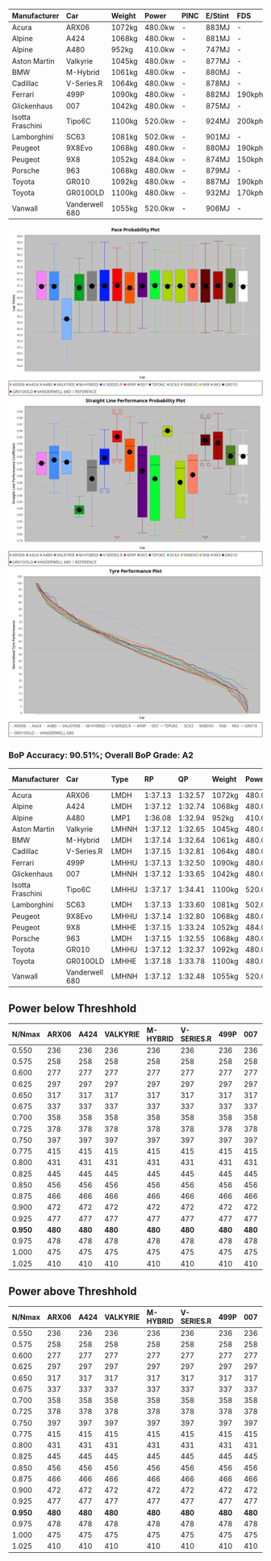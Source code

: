 | Manufacturer     | Car            | Weight | Power   | PINC    | E/Stint | FDS     |
|:-|:-|:-|:-|:-|:-|:-|
| Acura            | ARX06          | 1072kg | 480.0kw |    -    | 883MJ   |    -    |
| Alpine           | A424           | 1068kg | 480.0kw |    -    | 881MJ   |    -    |
| Alpine           | A480           | 952kg  | 410.0kw |    -    | 747MJ   |    -    |
| Aston Martin     | Valkyrie       | 1045kg | 480.0kw |    -    | 877MJ   |    -    |
| BMW              | M-Hybrid       | 1061kg | 480.0kw |    -    | 880MJ   |    -    |
| Cadillac         | V-Series.R     | 1064kg | 480.0kw |    -    | 878MJ   |    -    |
| Ferrari          | 499P           | 1090kg | 480.0kw |    -    | 882MJ   | 190kph  |
| Glickenhaus      | 007            | 1042kg | 480.0kw |    -    | 875MJ   |    -    |
| Isotta Fraschini | Tipo6C         | 1100kg | 520.0kw |    -    | 924MJ   | 200kph  |
| Lamborghini      | SC63           | 1081kg | 502.0kw |    -    | 901MJ   |    -    |
| Peugeot          | 9X8Evo         | 1068kg | 480.0kw |    -    | 880MJ   | 190kph  |
| Peugeot          | 9X8            | 1052kg | 484.0kw |    -    | 874MJ   | 150kph  |
| Porsche          | 963            | 1068kg | 480.0kw |    -    | 879MJ   |    -    |
| Toyota           | GR010          | 1092kg | 480.0kw |    -    | 887MJ   | 190kph  |
| Toyota           | GR010OLD       | 1100kg | 480.0kw |    -    | 932MJ   | 170kph  |
| Vanwall          | Vanderwell 680 | 1055kg | 520.0kw |    -    | 906MJ   |    -    |

![PACECHART](./IMG/AUTO.png)
![STRAIGHTLINEPERFORMANCECHART](./IMG/AUTO_sp.png)
![TYREPERFORMANCECHART](./IMG/AUTO_tw.png)

### BoP Accuracy: 90.51%; Overall BoP Grade: A2
| Manufacturer     | Car            | Type  | RP      | QP      | Weight | Power¹  | Threshhold | PINC    | Power²   | E/Stint | AVG Vmax  | FDS     | RDLC | L/Stint | BOP-Grade | Model Accuracy | Model Points | Match%  | SimDiff |
|:-|:-|:-|:-|:-|:-|:-|:-|:-|:-|:-|:-|:-|:-|:-|:-|:-|:-|:-|:-|
| Acura            | ARX06          | LMDH  | 1:37.13 | 1:32.57 | 1072kg | 480.0kw | 0.0kph     |    -    | 480.00kw |  883MJ  | 292.94kph |    -    | 1.00 | 37      | +A2       | 100.00%        | 996          | 91.91%  | #       |
| Alpine           | A424           | LMDH  | 1:37.12 | 1:32.74 | 1068kg | 480.0kw | 0.0kph     |    -    | 480.00kw |  881MJ  | 293.95kph |    -    | 1.01 | 37      | ~A1       | 99.58%         | 1429         | 98.03%  | #       |
| Alpine           | A480           | LMP1  | 1:36.08 | 1:32.94 |  952kg | 410.0kw | 0.0kph     |    -    | 410.00kw |  747MJ  | 292.93kph |    -    | 0.97 | 34      | -Ω1       | 94.94%         | 1689         | 48.01%  | #       |
| Aston Martin     | Valkyrie       | LMHNH | 1:37.12 | 1:32.65 | 1045kg | 480.0kw | 0.0kph     |    -    | 480.00kw |  877MJ  | 282.37kph |    -    | 1.04 | 37      | +C2       | 100.00%        | 247          | 73.96%  | #       |
| BMW              | M-Hybrid       | LMDH  | 1:37.14 | 1:32.64 | 1061kg | 480.0kw | 0.0kph     |    -    | 480.00kw |  880MJ  | 289.58kph |    -    | 1.02 | 37      | ~A1       | 99.97%         | 2912         | 100.00% | #       |
| Cadillac         | V-Series.R     | LMDH  | 1:37.15 | 1:32.81 | 1064kg | 480.0kw | 0.0kph     |    -    | 480.00kw |  878MJ  | 293.01kph |    -    | 1.01 | 37      | +A2       | 99.49%         | 5225         | 92.16%  | #       |
| Ferrari          | 499P           | LMHHU | 1:37.13 | 1:32.50 | 1090kg | 480.0kw | 0.0kph     |    -    | 480.00kw |  882MJ  | 297.42kph | 190kph  | 1.01 | 37      | ~A1       | 100.00%        | 5378         | 100.00% | #       |
| Glickenhaus      | 007            | LMHNH | 1:37.12 | 1:33.65 | 1042kg | 480.0kw | 0.0kph     |    -    | 480.00kw |  875MJ  | 297.26kph |    -    | 0.95 | 37      | ~A1       | 93.90%         | 2170         | 95.98%  | #       |
| Isotta Fraschini | Tipo6C         | LMHHU | 1:37.17 | 1:34.41 | 1100kg | 520.0kw | 0.0kph     |    -    | 520.00kw |  924MJ  | 293.88kph | 200kph  | 1.03 | 37      | +C1       | 100.00%        | 132          | 76.93%  | +0.46   |
| Lamborghini      | SC63           | LMDH  | 1:37.13 | 1:33.60 | 1081kg | 502.0kw | 0.0kph     |    -    | 502.00kw |  901MJ  | 290.92kph |    -    | 1.02 | 37      | ~A1       | 100.00%        | 784          | 100.00% | +0.05   |
| Peugeot          | 9X8Evo         | LMHHU | 1:37.14 | 1:32.80 | 1068kg | 480.0kw | 0.0kph     |    -    | 480.00kw |  880MJ  | 300.77kph | 190kph  | 0.99 | 37      | ~A1       | 100.00%        | 1459         | 97.25%  | +0.50   |
| Peugeot          | 9X8            | LMHHE | 1:37.15 | 1:33.24 | 1052kg | 484.0kw | 0.0kph     |    -    | 484.00kw |  874MJ  | 289.55kph | 150kph  | 1.03 | 37      | +A2       | 99.18%         | 4817         | 94.46%  | #       |
| Porsche          | 963            | LMDH  | 1:37.15 | 1:32.55 | 1068kg | 480.0kw | 0.0kph     |    -    | 480.00kw |  879MJ  | 290.23kph |    -    | 1.01 | 37      | ~A1       | 99.92%         | 14207        | 100.00% | #       |
| Toyota           | GR010          | LMHHU | 1:37.12 | 1:32.37 | 1092kg | 480.0kw | 0.0kph     |    -    | 480.00kw |  887MJ  | 295.65kph | 190kph  | 1.01 | 37      | ~A1       | 99.86%         | 4280         | 99.56%  | #       |
| Toyota           | GR010OLD       | LMHHE | 1:37.18 | 1:33.78 | 1100kg | 480.0kw | 0.0kph     |    -    | 480.00kw |  932MJ  | 296.56kph | 170kph  | 1.00 | 37      | +C1       | 99.46%         | 925          | 79.88%  | #       |
| Vanwall          | Vanderwell 680 | LMHNH | 1:37.12 | 1:32.48 | 1055kg | 520.0kw | 0.0kph     |    -    | 520.00kw |  906MJ  | 299.79kph |    -    | 1.00 | 37      | ~A1       | 95.82%         | 642          | 100.00% | #       |

## Power below Threshhold
| N/Nmax    | ARX06   | A424    | VALKYRIE | M-HYBRID | V-SERIES.R | 499P    | 007     | TIPO6C  | SC63    | 9X8EVO  | 9X8     | 963     | GR010   | GR010OLD | VANDERWELL 680 | ​     | RPM      | A480    |
|:-|:-|:-|:-|:-|:-|:-|:-|:-|:-|:-|:-|:-|:-|:-|:-|:-|:-|:-|
|  0.550    |  236    |  236    |  236     |  236     |  236       |  236    |  236    |  256    |  247    |  236    |  238    |  236    |  236    |  236     |  256           |  ​    |   --     |   -     |
|  0.575    |  258    |  258    |  258     |  258     |  258       |  258    |  258    |  279    |  270    |  258    |  260    |  258    |  258    |  258     |  279           |  ​    |   --     |   -     |
|  0.600    |  277    |  277    |  277     |  277     |  277       |  277    |  277    |  300    |  290    |  277    |  279    |  277    |  277    |  277     |  300           |  ​    |   --     |   -     |
|  0.625    |  297    |  297    |  297     |  297     |  297       |  297    |  297    |  322    |  310    |  297    |  299    |  297    |  297    |  297     |  322           |  ​    |   --     |   -     |
|  0.650    |  317    |  317    |  317     |  317     |  317       |  317    |  317    |  343    |  331    |  317    |  320    |  317    |  317    |  317     |  343           |  ​    |   --     |   -     |
|  0.675    |  337    |  337    |  337     |  337     |  337       |  337    |  337    |  365    |  352    |  337    |  340    |  337    |  337    |  337     |  365           |  ​    |   --     |   -     |
|  0.700    |  358    |  358    |  358     |  358     |  358       |  358    |  358    |  387    |  374    |  358    |  361    |  358    |  358    |  358     |  387           |  ​    |   --     |   -     |
|  0.725    |  378    |  378    |  378     |  378     |  378       |  378    |  378    |  409    |  395    |  378    |  381    |  378    |  378    |  378     |  409           |  ​    |   --     |   -     |
|  0.750    |  397    |  397    |  397     |  397     |  397       |  397    |  397    |  430    |  415    |  397    |  400    |  397    |  397    |  397     |  430           |  ​    |   --     |   -     |
|  0.775    |  415    |  415    |  415     |  415     |  415       |  415    |  415    |  449    |  434    |  415    |  418    |  415    |  415    |  415     |  449           |  ​    |  5000    |  241    |
|  0.800    |  431    |  431    |  431     |  431     |  431       |  431    |  431    |  467    |  451    |  431    |  435    |  431    |  431    |  431     |  467           |  ​    |  5500    |  284    |
|  0.825    |  445    |  445    |  445     |  445     |  445       |  445    |  445    |  482    |  466    |  445    |  449    |  445    |  445    |  445     |  482           |  ​    |  6000    |  318    |
|  0.850    |  456    |  456    |  456     |  456     |  456       |  456    |  456    |  494    |  477    |  456    |  460    |  456    |  456    |  456     |  494           |  ​    |  6500    |  359    |
|  0.875    |  466    |  466    |  466     |  466     |  466       |  466    |  466    |  505    |  487    |  466    |  470    |  466    |  466    |  466     |  505           |  ​    |  7000    |  401    |
|  0.900    |  472    |  472    |  472     |  472     |  472       |  472    |  472    |  512    |  494    |  472    |  476    |  472    |  472    |  472     |  512           |  ​    |  7500    |  411    |
|  0.925    |  477    |  477    |  477     |  477     |  477       |  477    |  477    |  517    |  499    |  477    |  481    |  477    |  477    |  477     |  517           |  ​    |  8000    |  407    |
| **0.950** | **480** | **480** | **480**  | **480**  | **480**    | **480** | **480** | **520** | **502** | **480** | **484** | **480** | **480** | **480**  | **520**        | **​** | **8500** | **410** |
|  0.975    |  478    |  478    |  478     |  478     |  478       |  478    |  478    |  518    |  500    |  478    |  482    |  478    |  478    |  478     |  518           |  ​    |  9000    |  205    |
|  1.000    |  475    |  475    |  475     |  475     |  475       |  475    |  475    |  514    |  497    |  475    |  479    |  475    |  475    |  475     |  514           |  ​    |   --     |   -     |
|  1.025    |  410    |  410    |  410     |  410     |  410       |  410    |  410    |  444    |  429    |  410    |  413    |  410    |  410    |  410     |  444           |  ​    |   --     |   -     |

## Power above Threshhold
| N/Nmax    | ARX06   | A424    | VALKYRIE | M-HYBRID | V-SERIES.R | 499P    | 007     | TIPO6C  | SC63    | 9X8EVO  | 9X8     | 963     | GR010   | GR010OLD | VANDERWELL 680 | ​     | RPM      | A480    |
|:-|:-|:-|:-|:-|:-|:-|:-|:-|:-|:-|:-|:-|:-|:-|:-|:-|:-|:-|
|  0.550    |  236    |  236    |  236     |  236     |  236       |  236    |  236    |  256    |  247    |  236    |  238    |  236    |  236    |  236     |  256           |  ​    |   --     |   -     |
|  0.575    |  258    |  258    |  258     |  258     |  258       |  258    |  258    |  279    |  270    |  258    |  260    |  258    |  258    |  258     |  279           |  ​    |   --     |   -     |
|  0.600    |  277    |  277    |  277     |  277     |  277       |  277    |  277    |  300    |  290    |  277    |  279    |  277    |  277    |  277     |  300           |  ​    |   --     |   -     |
|  0.625    |  297    |  297    |  297     |  297     |  297       |  297    |  297    |  322    |  310    |  297    |  299    |  297    |  297    |  297     |  322           |  ​    |   --     |   -     |
|  0.650    |  317    |  317    |  317     |  317     |  317       |  317    |  317    |  343    |  331    |  317    |  320    |  317    |  317    |  317     |  343           |  ​    |   --     |   -     |
|  0.675    |  337    |  337    |  337     |  337     |  337       |  337    |  337    |  365    |  352    |  337    |  340    |  337    |  337    |  337     |  365           |  ​    |   --     |   -     |
|  0.700    |  358    |  358    |  358     |  358     |  358       |  358    |  358    |  387    |  374    |  358    |  361    |  358    |  358    |  358     |  387           |  ​    |   --     |   -     |
|  0.725    |  378    |  378    |  378     |  378     |  378       |  378    |  378    |  409    |  395    |  378    |  381    |  378    |  378    |  378     |  409           |  ​    |   --     |   -     |
|  0.750    |  397    |  397    |  397     |  397     |  397       |  397    |  397    |  430    |  415    |  397    |  400    |  397    |  397    |  397     |  430           |  ​    |   --     |   -     |
|  0.775    |  415    |  415    |  415     |  415     |  415       |  415    |  415    |  449    |  434    |  415    |  418    |  415    |  415    |  415     |  449           |  ​    |  5000    |  241    |
|  0.800    |  431    |  431    |  431     |  431     |  431       |  431    |  431    |  467    |  451    |  431    |  435    |  431    |  431    |  431     |  467           |  ​    |  5500    |  284    |
|  0.825    |  445    |  445    |  445     |  445     |  445       |  445    |  445    |  482    |  466    |  445    |  449    |  445    |  445    |  445     |  482           |  ​    |  6000    |  318    |
|  0.850    |  456    |  456    |  456     |  456     |  456       |  456    |  456    |  494    |  477    |  456    |  460    |  456    |  456    |  456     |  494           |  ​    |  6500    |  359    |
|  0.875    |  466    |  466    |  466     |  466     |  466       |  466    |  466    |  505    |  487    |  466    |  470    |  466    |  466    |  466     |  505           |  ​    |  7000    |  401    |
|  0.900    |  472    |  472    |  472     |  472     |  472       |  472    |  472    |  512    |  494    |  472    |  476    |  472    |  472    |  472     |  512           |  ​    |  7500    |  411    |
|  0.925    |  477    |  477    |  477     |  477     |  477       |  477    |  477    |  517    |  499    |  477    |  481    |  477    |  477    |  477     |  517           |  ​    |  8000    |  407    |
| **0.950** | **480** | **480** | **480**  | **480**  | **480**    | **480** | **480** | **520** | **502** | **480** | **484** | **480** | **480** | **480**  | **520**        | **​** | **8500** | **410** |
|  0.975    |  478    |  478    |  478     |  478     |  478       |  478    |  478    |  518    |  500    |  478    |  482    |  478    |  478    |  478     |  518           |  ​    |  9000    |  205    |
|  1.000    |  475    |  475    |  475     |  475     |  475       |  475    |  475    |  514    |  497    |  475    |  479    |  475    |  475    |  475     |  514           |  ​    |   --     |   -     |
|  1.025    |  410    |  410    |  410     |  410     |  410       |  410    |  410    |  444    |  429    |  410    |  413    |  410    |  410    |  410     |  444           |  ​    |   --     |   -     |
